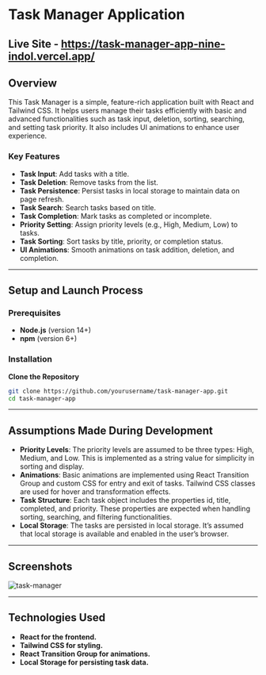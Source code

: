 # Task Manager Application

## Live Site - https://task-manager-app-nine-indol.vercel.app/

## Overview

This Task Manager is a simple, feature-rich application built with React and Tailwind CSS. It helps users manage their tasks efficiently with basic and advanced functionalities such as task input, deletion, sorting, searching, and setting task priority. It also includes UI animations to enhance user experience.

### Key Features

- **Task Input**: Add tasks with a title.
- **Task Deletion**: Remove tasks from the list.
- **Task Persistence**: Persist tasks in local storage to maintain data on page refresh.
- **Task Search**: Search tasks based on title.
- **Task Completion**: Mark tasks as completed or incomplete.
- **Priority Setting**: Assign priority levels (e.g., High, Medium, Low) to tasks.
- **Task Sorting**: Sort tasks by title, priority, or completion status.
- **UI Animations**: Smooth animations on task addition, deletion, and completion.

---

## Setup and Launch Process

### Prerequisites

- **Node.js** (version 14+)
- **npm** (version 6+)

### Installation

**Clone the Repository**

   ```bash
   git clone https://github.com/yourusername/task-manager-app.git
   cd task-manager-app
   ```
---

## Assumptions Made During Development

- **Priority Levels**: The priority levels are assumed to be three types: High, Medium, and Low. This is implemented as a string value for simplicity in sorting and display.
- **Animations**: Basic animations are implemented using React Transition Group and custom CSS for entry and exit of tasks. Tailwind CSS classes are used for hover and transformation effects.
- **Task Structure**: Each task object includes the properties id, title, completed, and priority. These properties are expected when handling sorting, searching, and filtering functionalities.
- **Local Storage**: The tasks are persisted in local storage. It’s assumed that local storage is available and enabled in the user’s browser.
  
---

## Screenshots

![task-manager](https://github.com/user-attachments/assets/d73223de-cb5c-4374-bb31-88982209dd50)

---

## Technologies Used

- **React for the frontend.**
- **Tailwind CSS for styling.**
- **React Transition Group for animations.**
- **Local Storage for persisting task data.**








